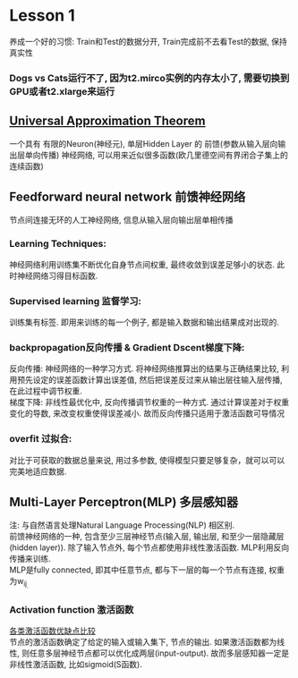# Lesson 1

养成一个好的习惯: Train和Test的数据分开, Train完成前不去看Test的数据, 保持真实性

### Dogs vs Cats运行不了, 因为t2.mirco实例的内存太小了, 需要切换到GPU或者t2.xlarge来运行

## [Universal Approximation Theorem](https://en.wikipedia.org/wiki/Universal_approximation_theorem)
一个具有 有限的Neuron(神经元), 单层Hidden Layer 的 前馈(参数从输入层向输出层单向传播) 神经网络, 可以用来近似很多函数(欧几里德空间有界闭合子集上的连续函数)  

## Feedforward neural network 前馈神经网络
节点间连接无环的人工神经网络, 信息从输入层向输出层单相传播

### Learning Techniques:  
神经网络利用训练集不断优化自身节点间权重, 最终收敛到误差足够小的状态.  此时神经网络习得目标函数.

### Supervised learning 监督学习:
训练集有标签. 即用来训练的每一个例子, 都是输入数据和输出结果成对出现的. 

### backpropagation反向传播 & Gradient Dscent梯度下降:
反向传播: 神经网络的一种学习方式. 将神经网络推算出的结果与正确结果比较, 利用预先设定的误差函数计算出误差值, 然后把误差反过来从输出层往输入层传播, 在此过程中调节权重.  
梯度下降: 非线性最优化中, 反向传播调节权重的一种方式. 通过计算误差对于权重变化的导数, 来改变权重使得误差减小. 故而反向传播只适用于激活函数可导情况

### overfit 过拟合:
对比于可获取的数据总量来说, 用过多参数, 使得模型只要足够复杂，就可以可以完美地适应数据.


## Multi-Layer Perceptron(MLP) 多层感知器
注: 与自然语言处理Natural Language Processing(NLP) 相区别.  
前馈神经网络的一种, 包含至少三层神经节点(输入层, 输出层, 和至少一层隐藏层(hidden layer)). 除了输入节点外, 每个节点都使用非线性激活函数. MLP利用反向传播来训练.  
MLP是fully connected, 即其中任意节点, 都与下一层的每一个节点有连接, 权重为w<sub>ij<sub>.  

### Activation function 激活函数
[各类激活函数优缺点比较](https://en.wikipedia.org/wiki/Activation_function)  
节点的激活函数确定了给定的输入或输入集下, 节点的输出. 如果激活函数都为线性, 则任意多层神经节点都可以优化成两层(input-output). 故而多层感知器一定是非线性激活函数, 比如sigmoid(S函数). 



